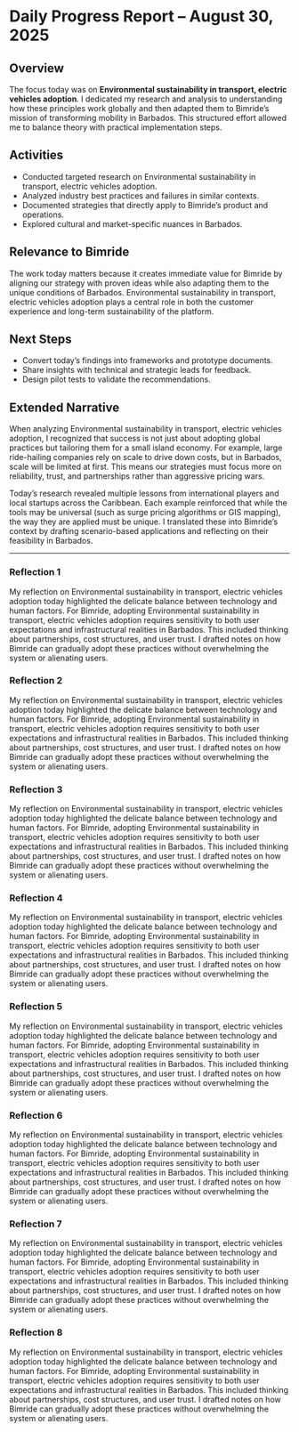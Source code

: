 # Daily Progress Report – August 30, 2025

## Overview
The focus today was on **Environmental sustainability in transport, electric vehicles adoption**. I dedicated my research and analysis to understanding how these principles work globally and then adapted them to Bimride’s mission of transforming mobility in Barbados. This structured effort allowed me to balance theory with practical implementation steps.

## Activities
- Conducted targeted research on Environmental sustainability in transport, electric vehicles adoption.
- Analyzed industry best practices and failures in similar contexts.
- Documented strategies that directly apply to Bimride’s product and operations.
- Explored cultural and market-specific nuances in Barbados.

## Relevance to Bimride
The work today matters because it creates immediate value for Bimride by aligning our strategy with proven ideas while also adapting them to the unique conditions of Barbados. Environmental sustainability in transport, electric vehicles adoption plays a central role in both the customer experience and long-term sustainability of the platform.

## Next Steps
- Convert today’s findings into frameworks and prototype documents.
- Share insights with technical and strategic leads for feedback.
- Design pilot tests to validate the recommendations.  

## Extended Narrative
When analyzing Environmental sustainability in transport, electric vehicles adoption, I recognized that success is not just about adopting global practices but tailoring them for a small island economy. For example, large ride-hailing companies rely on scale to drive down costs, but in Barbados, scale will be limited at first. This means our strategies must focus more on reliability, trust, and partnerships rather than aggressive pricing wars.  

Today’s research revealed multiple lessons from international players and local startups across the Caribbean. Each example reinforced that while the tools may be universal (such as surge pricing algorithms or GIS mapping), the way they are applied must be unique. I translated these into Bimride’s context by drafting scenario-based applications and reflecting on their feasibility in Barbados.  

---
### Reflection 1
My reflection on Environmental sustainability in transport, electric vehicles adoption today highlighted the delicate balance between technology and human factors. For Bimride, adopting Environmental sustainability in transport, electric vehicles adoption requires sensitivity to both user expectations and infrastructural realities in Barbados. This included thinking about partnerships, cost structures, and user trust. I drafted notes on how Bimride can gradually adopt these practices without overwhelming the system or alienating users.

### Reflection 2
My reflection on Environmental sustainability in transport, electric vehicles adoption today highlighted the delicate balance between technology and human factors. For Bimride, adopting Environmental sustainability in transport, electric vehicles adoption requires sensitivity to both user expectations and infrastructural realities in Barbados. This included thinking about partnerships, cost structures, and user trust. I drafted notes on how Bimride can gradually adopt these practices without overwhelming the system or alienating users.

### Reflection 3
My reflection on Environmental sustainability in transport, electric vehicles adoption today highlighted the delicate balance between technology and human factors. For Bimride, adopting Environmental sustainability in transport, electric vehicles adoption requires sensitivity to both user expectations and infrastructural realities in Barbados. This included thinking about partnerships, cost structures, and user trust. I drafted notes on how Bimride can gradually adopt these practices without overwhelming the system or alienating users.

### Reflection 4
My reflection on Environmental sustainability in transport, electric vehicles adoption today highlighted the delicate balance between technology and human factors. For Bimride, adopting Environmental sustainability in transport, electric vehicles adoption requires sensitivity to both user expectations and infrastructural realities in Barbados. This included thinking about partnerships, cost structures, and user trust. I drafted notes on how Bimride can gradually adopt these practices without overwhelming the system or alienating users.

### Reflection 5
My reflection on Environmental sustainability in transport, electric vehicles adoption today highlighted the delicate balance between technology and human factors. For Bimride, adopting Environmental sustainability in transport, electric vehicles adoption requires sensitivity to both user expectations and infrastructural realities in Barbados. This included thinking about partnerships, cost structures, and user trust. I drafted notes on how Bimride can gradually adopt these practices without overwhelming the system or alienating users.

### Reflection 6
My reflection on Environmental sustainability in transport, electric vehicles adoption today highlighted the delicate balance between technology and human factors. For Bimride, adopting Environmental sustainability in transport, electric vehicles adoption requires sensitivity to both user expectations and infrastructural realities in Barbados. This included thinking about partnerships, cost structures, and user trust. I drafted notes on how Bimride can gradually adopt these practices without overwhelming the system or alienating users.

### Reflection 7
My reflection on Environmental sustainability in transport, electric vehicles adoption today highlighted the delicate balance between technology and human factors. For Bimride, adopting Environmental sustainability in transport, electric vehicles adoption requires sensitivity to both user expectations and infrastructural realities in Barbados. This included thinking about partnerships, cost structures, and user trust. I drafted notes on how Bimride can gradually adopt these practices without overwhelming the system or alienating users.

### Reflection 8
My reflection on Environmental sustainability in transport, electric vehicles adoption today highlighted the delicate balance between technology and human factors. For Bimride, adopting Environmental sustainability in transport, electric vehicles adoption requires sensitivity to both user expectations and infrastructural realities in Barbados. This included thinking about partnerships, cost structures, and user trust. I drafted notes on how Bimride can gradually adopt these practices without overwhelming the system or alienating users.
